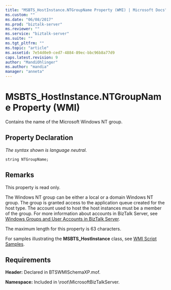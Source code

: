 ```yaml
---
title: "MSBTS_HostInstance.NTGroupName Property (WMI) | Microsoft Docs"
ms.custom: ""
ms.date: "06/08/2017"
ms.prod: "biztalk-server"
ms.reviewer: ""
ms.service: "biztalk-server"
ms.suite: ""
ms.tgt_pltfrm: ""
ms.topic: "article"
ms.assetid: 7e54d0e9-ced7-4884-89ec-bbc96b8a77d9
caps.latest.revision: 9
author: "MandiOhlinger"
ms.author: "mandia"
manager: "anneta"
---
```

# MSBTS_HostInstance.NTGroupName Property (WMI)
Contains the name of the Microsoft Windows NT group.  
  
## Property Declaration  
 *The syntax shown is language neutral.*  
  
```  
string NTGroupName;  
```  
  
## Remarks  
 This property is read only.  
  
 The Windows NT group can be either a local or a domain Windows NT group. The group is granted access to the application queue created for the host type. The account used to host the host instances must be a member of the group. For more information about accounts in BizTalk Server, see [Windows Groups and User Accounts in BizTalk Server](../core/windows-groups-and-user-accounts-in-biztalk-server.md).  
  
 The maximum length for this property is 63 characters.  
  
 For samples illustrating the **MSBTS_HostInstance** class, see [WMI Script Samples](../core/wmi-script-samples.md).  
  
## Requirements  
 **Header:** Declared in BTSWMISchemaXP.mof.  
  
 **Namespace:** Included in \root\MicrosoftBizTalkServer.